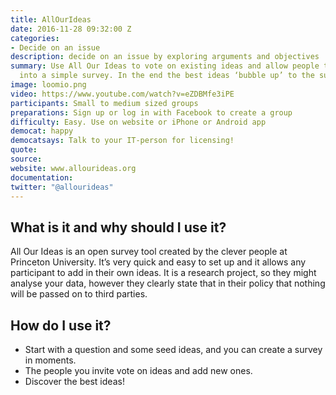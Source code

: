 ```yaml
---
title: AllOurIdeas
date: 2016-11-28 09:32:00 Z
categories:
- Decide on an issue
description: decide on an issue by exploring arguments and objectives
summary: Use All Our Ideas to vote on existing ideas and allow people to add new ones
  into a simple survey. In the end the best ideas ‘bubble up’ to the surface.
image: loomio.png
video: https://www.youtube.com/watch?v=eZDBMfe3iPE
participants: Small to medium sized groups
preparations: Sign up or log in with Facebook to create a group
difficulty: Easy. Use on website or iPhone or Android app
democat: happy
democatsays: Talk to your IT-person for licensing!
quote: 
source: 
website: www.allourideas.org
documentation: 
twitter: "@allourideas"
---
```


## What is it and why should I use it?

All Our Ideas is an open survey tool created by the clever people at Princeton University. It’s very quick  and easy to set up and it allows any participant to add in their own ideas. It is a research project, so they might analyse your data, however they clearly state that in their policy that nothing will be passed on to third parties.

## How do I use it?


* Start with a question and some seed ideas, and you can create a survey in moments.
* The people you invite vote on ideas and add new ones.
* Discover the best ideas!

